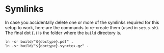 # Symlinks

In case you accidentally delete one or more of the symlinks required for this setup to work, here are the commands to re-create them (used in `setup.sh`). The final dot (`.`) is the folder where the `build` directory is.

~~~ {.shell .numberLines}
ln -sr build/"${doctype}.pdf" .
ln -sr build/"${doctype}.synctex.gz" .
~~~
